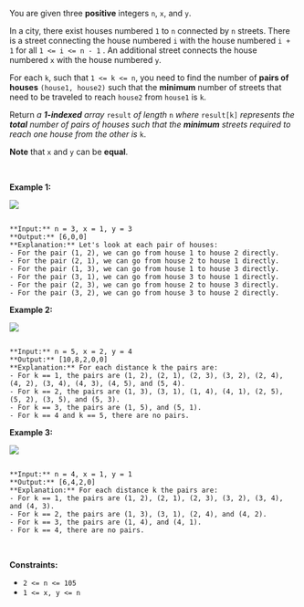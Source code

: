 You are given three **positive** integers `n`, `x`, and `y`.


In a city, there exist houses numbered `1` to `n` connected by `n` streets. There is a street connecting the house numbered `i` with the house numbered `i + 1` for all `1 <= i <= n - 1` . An additional street connects the house numbered `x` with the house numbered `y`.


For each `k`, such that `1 <= k <= n`, you need to find the number of **pairs of houses** `(house1, house2)` such that the **minimum** number of streets that need to be traveled to reach `house2` from `house1` is `k`.


Return *a **1-indexed** array* `result` *of length* `n` *where* `result[k]` *represents the **total** number of pairs of houses such that the **minimum** streets required to reach one house from the other is* `k`.


**Note** that `x` and `y` can be **equal**.


 


**Example 1:**


![](https://assets.leetcode.com/uploads/2023/12/20/example2.png)

```

**Input:** n = 3, x = 1, y = 3
**Output:** [6,0,0]
**Explanation:** Let's look at each pair of houses:
- For the pair (1, 2), we can go from house 1 to house 2 directly.
- For the pair (2, 1), we can go from house 2 to house 1 directly.
- For the pair (1, 3), we can go from house 1 to house 3 directly.
- For the pair (3, 1), we can go from house 3 to house 1 directly.
- For the pair (2, 3), we can go from house 2 to house 3 directly.
- For the pair (3, 2), we can go from house 3 to house 2 directly.

```

**Example 2:**


![](https://assets.leetcode.com/uploads/2023/12/20/example3.png)

```

**Input:** n = 5, x = 2, y = 4
**Output:** [10,8,2,0,0]
**Explanation:** For each distance k the pairs are:
- For k == 1, the pairs are (1, 2), (2, 1), (2, 3), (3, 2), (2, 4), (4, 2), (3, 4), (4, 3), (4, 5), and (5, 4).
- For k == 2, the pairs are (1, 3), (3, 1), (1, 4), (4, 1), (2, 5), (5, 2), (3, 5), and (5, 3).
- For k == 3, the pairs are (1, 5), and (5, 1).
- For k == 4 and k == 5, there are no pairs.

```

**Example 3:**


![](https://assets.leetcode.com/uploads/2023/12/20/example5.png)

```

**Input:** n = 4, x = 1, y = 1
**Output:** [6,4,2,0]
**Explanation:** For each distance k the pairs are:
- For k == 1, the pairs are (1, 2), (2, 1), (2, 3), (3, 2), (3, 4), and (4, 3).
- For k == 2, the pairs are (1, 3), (3, 1), (2, 4), and (4, 2).
- For k == 3, the pairs are (1, 4), and (4, 1).
- For k == 4, there are no pairs.

```

 


**Constraints:**


* `2 <= n <= 105`
* `1 <= x, y <= n`



